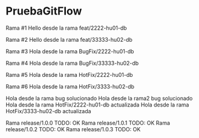 # PruebaGitFlow


Rama #1
Hello desde la rama feat/2222-hu01-db

Rama #2
Hello desde la rama feat/33333-hu02-db

Rama #3
Hola desde la rama BugFix/2222-hu01-db

Rama #4
Hola desde la rama BugFix/33333-hu02-db

Rama #5
Hola desde la rama HotFix/2222-hu01-db

Rama #6
Hola desde la rama HotFix/3333-hu02-db 


Hola desde la rama bug solucionado
Hola desde la rama2 bug solucionado
Hola desde la rama HotFix/2222-hu01-db actualizada
Hola desde la rama HotFix/3333-hu02-db actualizada



Rama release/1.0.0 TODO: OK
Rama release/1.0.1 TODO: OK
Rama release/1.0.2 TODO: OK
Rama release/1.0.3 TODO: OK
